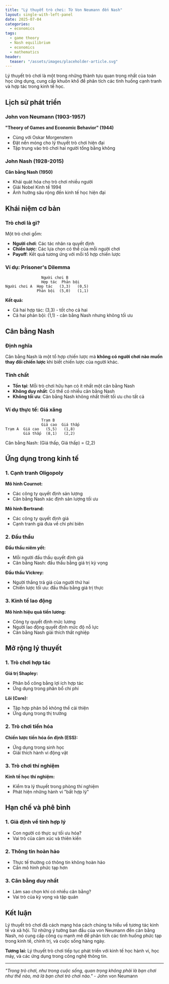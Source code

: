 ```yaml
---
title: "Lý thuyết trò chơi: Từ Von Neumann đến Nash"
layout: single-with-left-panel
date: 2025-07-04
categories:
  - economics
tags:
  - game theory
  - Nash equilibrium
  - economics
  - mathematics
header:
  teaser: "/assets/images/placeholder-article.svg"
---
```


Lý thuyết trò chơi là một trong những thành tựu quan trọng nhất của toán học ứng dụng, cung cấp khuôn khổ để phân tích các tình huống cạnh tranh và hợp tác trong kinh tế học.

## Lịch sử phát triển

### John von Neumann (1903-1957)
**"Theory of Games and Economic Behavior" (1944)**
- Cùng với Oskar Morgenstern
- Đặt nền móng cho lý thuyết trò chơi hiện đại
- Tập trung vào trò chơi hai người tổng bằng không

### John Nash (1928-2015)
**Cân bằng Nash (1950)**
- Khái quát hóa cho trò chơi nhiều người
- Giải Nobel Kinh tế 1994
- Ảnh hưởng sâu rộng đến kinh tế học hiện đại

## Khái niệm cơ bản

### Trò chơi là gì?
Một trò chơi gồm:
- **Người chơi**: Các tác nhân ra quyết định
- **Chiến lược**: Các lựa chọn có thể của mỗi người chơi
- **Payoff**: Kết quả tương ứng với mỗi tổ hợp chiến lược

### Ví dụ: Prisoner's Dilemma
```
                Người chơi B
                Hợp tác  Phản bội
Người chơi A  Hợp tác   (3,3)   (0,5)
              Phản bội  (5,0)   (1,1)
```

**Kết quả:**
- Cả hai hợp tác: (3,3) - tốt cho cả hai
- Cả hai phản bội: (1,1) - cân bằng Nash nhưng không tối ưu

## Cân bằng Nash

### Định nghĩa
Cân bằng Nash là một tổ hợp chiến lược mà **không có người chơi nào muốn thay đổi chiến lược** khi biết chiến lược của người khác.

### Tính chất
- **Tồn tại**: Mỗi trò chơi hữu hạn có ít nhất một cân bằng Nash
- **Không duy nhất**: Có thể có nhiều cân bằng Nash
- **Không tối ưu**: Cân bằng Nash không nhất thiết tối ưu cho tất cả

### Ví dụ thực tế: Giá xăng
```
                Trạm B
                Giá cao  Giá thấp
Trạm A  Giá cao   (5,5)   (1,8)
        Giá thấp  (8,1)   (2,2)
```

Cân bằng Nash: (Giá thấp, Giá thấp) = (2,2)

## Ứng dụng trong kinh tế

### 1. Cạnh tranh Oligopoly
**Mô hình Cournot:**
- Các công ty quyết định sản lượng
- Cân bằng Nash xác định sản lượng tối ưu

**Mô hình Bertrand:**
- Các công ty quyết định giá
- Cạnh tranh giá đưa về chi phí biên

### 2. Đấu thầu
**Đấu thầu niêm yết:**
- Mỗi người đấu thầu quyết định giá
- Cân bằng Nash: đấu thầu bằng giá trị kỳ vọng

**Đấu thầu Vickrey:**
- Người thắng trả giá của người thứ hai
- Chiến lược tối ưu: đấu thầu bằng giá trị thực

### 3. Kinh tế lao động
**Mô hình hiệu quả tiền lương:**
- Công ty quyết định mức lương
- Người lao động quyết định mức độ nỗ lực
- Cân bằng Nash giải thích thất nghiệp

## Mở rộng lý thuyết

### 1. Trò chơi hợp tác
**Giá trị Shapley:**
- Phân bổ công bằng lợi ích hợp tác
- Ứng dụng trong phân bổ chi phí

**Lõi (Core):**
- Tập hợp phân bổ không thể cải thiện
- Ứng dụng trong thị trường

### 2. Trò chơi tiến hóa
**Chiến lược tiến hóa ổn định (ESS):**
- Ứng dụng trong sinh học
- Giải thích hành vi động vật

### 3. Trò chơi thí nghiệm
**Kinh tế học thí nghiệm:**
- Kiểm tra lý thuyết trong phòng thí nghiệm
- Phát hiện những hành vi "bất hợp lý"

## Hạn chế và phê bình

### 1. Giả định về tính hợp lý
- Con người có thực sự tối ưu hóa?
- Vai trò của cảm xúc và thiên kiến

### 2. Thông tin hoàn hảo
- Thực tế thường có thông tin không hoàn hảo
- Cần mô hình phức tạp hơn

### 3. Cân bằng duy nhất
- Làm sao chọn khi có nhiều cân bằng?
- Vai trò của kỳ vọng và tập quán

## Kết luận

Lý thuyết trò chơi đã cách mạng hóa cách chúng ta hiểu về tương tác kinh tế và xã hội. Từ những ý tưởng ban đầu của von Neumann đến cân bằng Nash, nó cung cấp công cụ mạnh mẽ để phân tích các tình huống phức tạp trong kinh tế, chính trị, và cuộc sống hàng ngày.

**Tương lai:** Lý thuyết trò chơi tiếp tục phát triển với kinh tế học hành vi, học máy, và các ứng dụng trong công nghệ thông tin.

---

*"Trong trò chơi, như trong cuộc sống, quan trọng không phải là bạn chơi như thế nào, mà là bạn chơi trò chơi nào."* - John von Neumann
